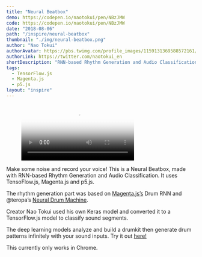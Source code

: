 ```yaml
---
title: "Neural Beatbox"
demo: https://codepen.io/naotokui/pen/NBzJMW
code: https://codepen.io/naotokui/pen/NBzJMW
date: "2018-08-06"
path: "/inspire/neural-beatbox"
thumbnail: "./img/neural-beatbox.png"
author: "Nao Tokui"
authorAvatar: https://pbs.twimg.com/profile_images/1159131369588572161/DTy-gkPg_400x400.jpg
authorLink: https://twitter.com/naotokui_en
shortDescription: "RNN-based Rhythm Generation and Audio Classification"
tags:
  - TensorFlow.js
  - Magenta.js
  - p5.js
layout: "inspire"
---
```


<figure class="video_container">
  <video controls="true" autoplay loop allowfullscreen="true" poster="./img/neural-beatbox.png">
    <source src="https://video.twimg.com/ext_tw_video/1026467212926713857/pu/vid/912x720/fVQ_Ih7BFUeBPwRp.mp4?tag=5">
  </video>
</figure>

Make some noise and record your voice!
This is a Neural Beatbox, made with RNN-based Rhythm Generation and Audio Classification.
It uses TensoFlow.js, Magenta.js and p5.js.

The rhythm generation part was based on
[Magenta.js’s](https://magenta.tensorflow.org/blog/2018/05/03/connecting-with-magenta-js#a-drum-machine)
Drum RNN and @teropa’s [Neural Drum Machine](https://magenta.tensorflow.org/blog/2018/05/03/connecting-with-magenta-js#a-drum-machine).

Creator Nao Tokui used his own Keras model and converted it to a
TensorFlow.js model to classify sound segments.

The deep learning models analyze and build a drumkit then generate drum
patterns infinitely with your sound inputs. Try it out [here!](https://codepen.io/naotokui/pen/NBzJMW)

This currently only works in Chrome.
